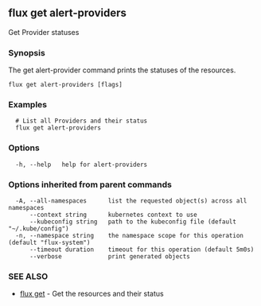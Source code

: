 ## flux get alert-providers

Get Provider statuses

### Synopsis

The get alert-provider command prints the statuses of the resources.

```
flux get alert-providers [flags]
```

### Examples

```
  # List all Providers and their status
  flux get alert-providers

```

### Options

```
  -h, --help   help for alert-providers
```

### Options inherited from parent commands

```
  -A, --all-namespaces      list the requested object(s) across all namespaces
      --context string      kubernetes context to use
      --kubeconfig string   path to the kubeconfig file (default "~/.kube/config")
  -n, --namespace string    the namespace scope for this operation (default "flux-system")
      --timeout duration    timeout for this operation (default 5m0s)
      --verbose             print generated objects
```

### SEE ALSO

* [flux get](flux_get.md)	 - Get the resources and their status

